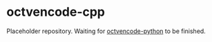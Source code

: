 # octvencode-cpp
Placeholder repository. Waiting for [octvencode-python](https://github.com/eceannmor/octvencode-python) to be finished.
